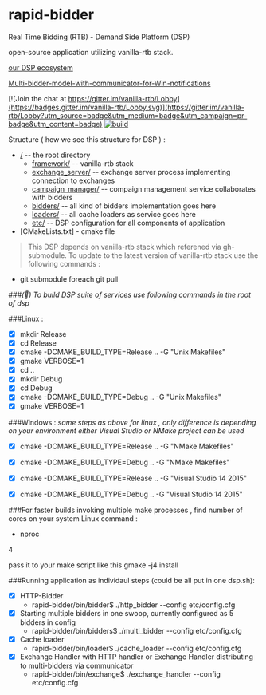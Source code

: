 # rapid-bidder

Real Time Bidding (RTB) - Demand Side Platform (DSP)

open-source application utilizing  vanilla-rtb stack.


[our DSP ecosystem](https://github.com/venediktov/vanilla-rtb/wiki)

[Multi-bidder-model-with-communicator-for-Win-notifications](https://github.com/venediktov/vanilla-rtb/wiki/Multi-bidder-model-with-communicator-for-Win-Loss-notifications)

[![Join the chat at https://gitter.im/vanilla-rtb/Lobby](https://badges.gitter.im/vanilla-rtb/Lobby.svg)](https://gitter.im/vanilla-rtb/Lobby?utm_source=badge&utm_medium=badge&utm_campaign=pr-badge&utm_content=badge) 
[![build ](https://travis-ci.org/venediktov/vanilla-rtb.svg?branch=master)](https://travis-ci.org/venediktov/vanilla-rtb)

Structure ( how we see this structure for DSP ) :
* [/](../../tree/master/) -- the root directory
   * [framework/](https://github.com/venediktov/vanilla-rtb/) -- vanilla-rtb stack
   * [exchange_server/](../../tree/master/exchange_server/) -- exchange server process implementing connection to exchanges
   * [campaign_manager/](../../tree/master/campaign_manager/) -- compaign management service collaborates with bidders
   * [bidders/](../../tree/master/bidders/) -- all kind of bidders implementation goes here
   * [loaders/](../../tree/master/loaders/) -- all cache loaders as service goes here
   * [etc/](../../tree/master/etc/) -- DSP configuration for all components of application
* [CMakeLists.txt] - cmake file

>This DSP depends on  vanilla-rtb stack which referened via gh-submodule.
>To update to the latest version of vanilla-rtb stack use the following commands \:

* git submodule foreach git pull


###*(&#x1F4D7;) To build DSP suite of services use following commands in the root of dsp*

###Linux \:
- [x] mkdir Release
- [x] cd Release
- [x] cmake -DCMAKE_BUILD_TYPE=Release .. -G "Unix Makefiles"
- [x] gmake VERBOSE=1
- [x] cd ..
- [x] mkdir Debug
- [x] cd Debug
- [x] cmake -DCMAKE_BUILD_TYPE=Debug .. -G "Unix Makefiles"
- [x] gmake VERBOSE=1

###Windows \:
*same steps as above for linux , only difference is depending on your environment 
  either Visual Studio or NMake project can be used*
  
- [x] cmake -DCMAKE_BUILD_TYPE=Release .. -G "NMake Makefiles"
- [x] cmake -DCMAKE_BUILD_TYPE=Debug   .. -G "NMake Makefiles"
- [x] cmake -DCMAKE_BUILD_TYPE=Release .. -G "Visual Studio 14 2015"
- [x] cmake -DCMAKE_BUILD_TYPE=Debug   .. -G "Visual Studio 14 2015"


###For faster builds invoking multiple make processes  , find number of cores on your system
Linux command \: 
* nproc

4

pass it to your make script like this
gmake -j4 install

###Running  application as individaul steps (could be all put in one dsp.sh)\:
- [x] HTTP-Bidder
  * rapid-bidder/bin/bidder$ ./http_bidder --config etc/config.cfg
- [x] Starting multiple bidders in one swoop,  currently configured as 5 bidders in config
  * rapid-bidder/bin/bidders$ ./multi_bidder --config etc/config.cfg
- [x] Cache loader
  * rapid-bidder/bin/loader$ ./cache_loader --config etc/config.cfg
- [x] Exchange Handler with HTTP handler or Exchange Handler distributing to multi-bidders via communicator 
  * rapid-bidder/bin/exchange$ ./exchange_handler --config etc/config.cfg
